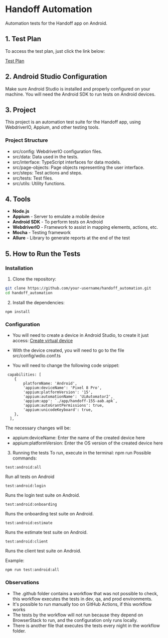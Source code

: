 # Handoff Automation

Automation tests for the Handoff app on Android.

## 1. Test Plan
To access the test plan, just click the link below:

[Test Plan](https://drive.google.com/file/d/1Wy8lz5E_IjHyGLvKKAkH39M8HVaghaXs/view?usp=sharing)

## 2. Android Studio Configuration

Make sure Android Studio is installed and properly configured on your machine. You will need the Android SDK to run tests on Android devices.

## 3. Project

This project is an automation test suite for the Handoff app, using WebdriverIO, Appium, and other testing tools.

### Project Structure
- src/config: WebdriverIO configuration files.
- src/data: Data used in the tests.
- src/interface: TypeScript interfaces for data models.
- src/page-objects: Page objects representing the user interface.
- src/steps: Test actions and steps.
- src/tests: Test files.
- src/utils: Utility functions.

## 4. Tools

- **Node.js** 
- **Appium** - Server to emulate a mobile device
- **Android SDK** - To perform tests on Android
- **WebdriverIO** - Framework to assist in mapping elements, actions, etc.
- **Mocha** - Testing framework
- **Allure** - Library to generate reports at the end of the test

## 5. How to Run the Tests

### Installation

1. Clone the repository:

```sh
git clone https://github.com/your-username/handoff_automation.git
cd handoff_automation
```

2. Install the dependencies:
```
npm install
```

### Configuration
- You will need to create a device in Android Studio, to create it just access: [Create virtual device](https://developer.android.com/studio/run/managing-avds)

- With the device created, you will need to go to the file src/config/wdio.conf.ts
- You will need to change the following code snippet:

```
 capabilities: [
    {
        platformName: 'Android',
        'appium:deviceName': 'Pixel 8 Pro',
        'appium:platformVersion': '15',
        'appium:automationName': 'UiAutomator2',
        'appium:app': `./app/handoff-155-aab.apk`, 
        'appium:autoGrantPermissions': true,
        'appium:unicodeKeyboard': true,
    },
  ],
```

The necessary changes will be:
- appium:deviceName: Enter the name of the created device here
- appium:platformVersion: Enter the OS version of the created device here

3. Running the tests
To run, execute in the terminal: npm run <execution-command>
Possible commands: 

````
test:android:all
````

Run all tests on Android

````
test:android:login
````

Runs the login test suite on Android.
````
test:android:onboarding
`````

Runs the onboarding test suite on Android.
````
test:android:estimate
`````

Runs the estimate test suite on Android.
````
test:android:client
````
Runs the client test suite on Android.

Example:

````
npm run test:android:all
````


### Observations
- The .github folder contains a workflow that was not possible to check, this workflow executes the tests in dev, qa, and prod environments.
- It's possible to run manually too on GitHub Actions, if this workflow works
- The tests by the workflow will not run because they depend on BrowserStack to run, and the configuration only runs locally.
- There is another file that executes the tests every night in the workflow folder.